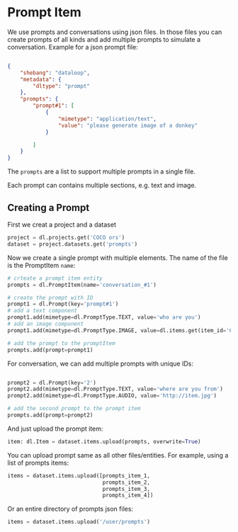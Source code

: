 # Prompt Item

We use prompts and conversations using json files. In those files you can create prompts of all kinds and add multiple prompts to simulate a conversation.
Example for a json prompt file:
```json

{
	"shebang": "dataloop",
	"metadata": {
		"dltype": "prompt"
	},
	"prompts": {
		"prompt#1": [
			{
				"mimetype": "application/text",
				"value": "please generate image of a donkey"
			}

		]
	}
}
```

The `prompts` are a list to support multiple prompts in a single file.

Each prompt can contains multiple sections, e.g. text and image.

## Creating a Prompt

First we creat a project and a dataset
```python
project = dl.projects.get('COCO ors')
dataset = project.datasets.get('prompts')
```

Now we create a single prompt with multiple elements. The name of the file is the PromptItem `name`:
```python
# crteate a prompt item entity
prompts = dl.PromptItem(name='conversation_#1')

# create the prompt with ID
prompt1 = dl.Prompt(key='prompt#1')
# add a text component
prompt1.add(mimetype=dl.PromptType.TEXT, value='who are you')
# add an image component
prompt1.add(mimetype=dl.PromptType.IMAGE, value=dl.items.get(item_id='64f5bd67a9163562961377f5').stream)

# add the prompt to the promptItem
prompts.add(prompt=prompt1)
```

For conversation, we can add multiple prompts with unique IDs:

```python

prompt2 = dl.Prompt(key='2')
prompt2.add(mimetype=dl.PromptType.TEXT, value='where are you from')
prompt2.add(mimetype=dl.PromptType.AUDIO, value='http://item.jpg')

# add the second prompt to the prompt item
prompts.add(prompt=prompt2)
```

And just upload the prompt item:
```python
item: dl.Item = dataset.items.upload(prompts, overwrite=True)
```

You can upload prompt same as all other files/entities.
For example, using a list of prompts items:
```python
items = dataset.items.upload([prompts_item_1,
                              prompts_item_2,
                              prompts_item_3,
                              prompts_item_4])
```
Or an entire directory of prompts json files:

```python
items = dataset.items.upload('/user/prompts')
```
